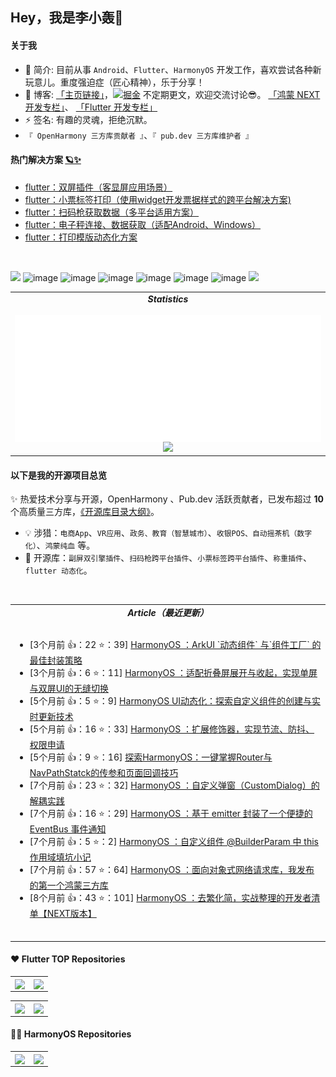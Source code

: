 ## Hey，我是李小轰🔅 

#### 关于我

- 🔭 简介: 目前从事 `Android`、`Flutter`、`HarmonyOS` 开发工作，喜欢尝试各种新玩意儿。重度强迫症（匠心精神），乐于分享！
- 💬 博客: [「主页链接」](https://juejin.cn/user/3157453124930039)，[![掘金](https://img.shields.io/badge/dynamic/json?url=https%3A%2F%2Fapi.swo.moe%2Fstats%2Fjuejin%2F3157453124930039&query=count&color=282c34&label=%E6%8E%98%E9%87%91&labelColor=1e80ff&logo=juejin&logoColor=ffffff&suffix=+%E5%85%B3%E6%B3%A8&cacheSeconds=3600)](https://juejin.cn/user/3157453124930039) 不定期更文，欢迎交流讨论😎。    [「鸿蒙 NEXT 开发专栏」](https://juejin.cn/column/7344258220389335094)、
          [「Flutter 开发专栏」](https://juejin.cn/column/7039538334820990983)
- ⚡ 签名: 有趣的灵魂，拒绝沉默。
- `『 OpenHarmony 三方库贡献者 』`、`『 pub.dev 三方库维护者 』`


#### 热门解决方案 [🪐✨](https://juejin.cn/column/7304820397404536870)
<!-- BLOG-POST-LIST:START -->
- [flutter：双屏插件（客显屏应用场景）](https://juejin.cn/post/7007678468020240414)
- [flutter：小票标签打印（使用widget开发票据样式的跨平台解决方案)](https://juejin.cn/post/7210688688921395237)
- [flutter：扫码枪获取数据（多平台适用方案）](https://juejin.cn/post/7186991958638723132)
- [flutter：电子秤连接、数据获取（适配Android、Windows）](https://juejin.cn/post/7275280984290852923)
- [flutter：打印模版动态化方案](https://juejin.cn/spost/7301242165278769179)
<!-- BLOG-POST-LIST:END -->
</br>

![](https://img.shields.io/badge/Android-3DDC84?style=for-the-badge&logo=android&logoColor=white) ![image](https://img.shields.io/badge/Dart-0175C2?style=for-the-badge&logo=dart&logoColor=white) ![image](https://img.shields.io/badge/Kotlin-0095D5?&style=for-the-badge&logo=kotlin&logoColor=white) ![image](https://img.shields.io/badge/Flutter-02569B?style=for-the-badge&logo=flutter&logoColor=white) ![image](https://img.shields.io/badge/HarmonyOS-3DDC84?style=for-the-badge&logo=harmonyOS&logoColor=white) ![image](https://img.shields.io/badge/ArkTS-0175C2?style=for-the-badge&logo=ArkTS&logoColor=white) ![image](https://img.shields.io/badge/李小轰-rex-0095D5?&style=for-the-badge&logo=kotlin&logoColor=white) ![](https://img.shields.io/badge/compose-3DDC84?style=for-the-badge&logo=android&logoColor=white)

<table align="center">
  <tr>
    <td align="center" width="40%" valign="top">
      <div><b><em><spam>Statistics</spam></em></b></div>
              <br/>  
      <!--    由工作流定时生成     -->
      <img align="left" src="./assets/metrics.plugin.isocalendar.svg" />
      <img src="https://github-readme-stats.vercel.app/api?username=liyufengrex&hide_border=true&show_icons=true&theme=vue-light"/>
    </td>
  </tr>
</table>

#### 以下是我的开源项目总览 
✨ 热爱技术分享与开源，OpenHarmony 、Pub.dev 活跃贡献者，已发布超过 **10** 个高质量三方库，[《开源库目录大纲》](project.md)。

- 💡 涉猎：`电商App`、`VR应用`、`政务、教育（智慧城市）`、`收银POS、自动摇茶机（数字化）`、`鸿蒙纯血` 等。
- 🚀 开源库：`副屏双引擎插件`、`扫码枪跨平台插件`、`小票标签跨平台插件`、`称重插件`、`flutter 动态化`。

<!-- 最近更新 -->
<table width="1280px">
  <tr width="1280px">
   <td width="1280px" >
      <div align="center"><b><em><spam> Article（最近更新）</spam></em></b></div>
      <br/>  
      <!--    由工作流定时生成     -->
      <!-- multi-platform-posts start -->
  <ul>
<li align='left'>[3个月前 👍：22  ⭐：39]
      <a href="https://juejin.cn/post/7399478677396881443" target="_blank">HarmonyOS ：ArkUI `动态组件` 与`组件工厂` 的最佳封装策略</a>
      </li>
<li align='left'>[3个月前 👍：6  ⭐：11]
      <a href="https://juejin.cn/post/7392252402496389172" target="_blank">HarmonyOS ：适配折叠屏展开与收起，实现单屏与双屏UI的无缝切换</a>
      </li>
<li align='left'>[5个月前 👍：5  ⭐：9]
      <a href="https://juejin.cn/post/7379423024556064803" target="_blank">HarmonyOS UI动态化：探索自定义组件的创建与实时更新技术</a>
      </li>
<li align='left'>[5个月前 👍：16  ⭐：33]
      <a href="https://juejin.cn/post/7373194499530244136" target="_blank">HarmonyOS ：扩展修饰器，实现节流、防抖、权限申请</a>
      </li>
<li align='left'>[5个月前 👍：9  ⭐：16]
      <a href="https://juejin.cn/post/7369120920148213795" target="_blank">探索HarmonyOS：一键掌握Router与NavPathStatck的传参和页面回调技巧</a>
      </li>
<li align='left'>[7个月前 👍：23  ⭐：32]
      <a href="https://juejin.cn/post/7352100456334721034" target="_blank">HarmonyOS ：自定义弹窗（CustomDialog）的解耦实践</a>
      </li>
<li align='left'>[7个月前 👍：16  ⭐：29]
      <a href="https://juejin.cn/post/7352075796712964122" target="_blank">HarmonyOS ：基于 emitter 封装了一个便捷的 EventBus 事件通知</a>
      </li>
<li align='left'>[7个月前 👍：5  ⭐：2]
      <a href="https://juejin.cn/post/7352450333911662601" target="_blank">HarmonyOS ：自定义组件 @BuilderParam 中 this 作用域填坑小记</a>
      </li>
<li align='left'>[7个月前 👍：57  ⭐：64]
      <a href="https://juejin.cn/post/7347851786164437002" target="_blank">HarmonyOS ：面向对象式网络请求库，我发布的第一个鸿蒙三方库</a>
      </li>
<li align='left'>[8个月前 👍：43  ⭐：101]
      <a href="https://juejin.cn/post/7344258231479369769" target="_blank">HarmonyOS ：去繁化简，实战整理的开发者清单【NEXT版本】</a>
      </li>
</ul>
    <!-- multi-platform-posts end -->
   <br/>  
  </td>
  </tr>
</br>
</table>

#### ❤️ Flutter TOP Repositories 
<table>
  <tr>
    <td>
      <a href="https://github.com/liyufengrex/flutter_subscreen_plugin">
        <img align="center" src="https://github-readme-stats.vercel.app/api/pin/?username=liyufengrex&repo=flutter_subscreen_plugin&theme=vue-light&hide_border=true" />
      </a>
    </td>
    <td>
      <a href="https://github.com/liyufengrex/flutter_scan_gun">
        <img align="center" src="https://github-readme-stats.vercel.app/api/pin/?username=liyufengrex&repo=flutter_scan_gun&theme=vue-light&hide_border=true&show_owner=true" />
      </a>
    </td>
  </tr>
</table>
<table>
  <tr>
    <td>
      <a href="https://github.com/liyufengrex/flutter_printer_plus">
        <img align="center" src="https://github-readme-stats.vercel.app/api/pin/?username=liyufengrex&repo=flutter_printer_plus&theme=vue-light&hide_border=true" />
      </a>
    </td>
    <td>
      <a href="https://github.com/liyufengrex/print_image_generate_tool">
        <img align="center" src="https://github-readme-stats.vercel.app/api/pin/?username=liyufengrex&repo=print_image_generate_tool&theme=vue-light&hide_border=true&show_owner=false" />
      </a>
    </td>
  </tr>
</table>

#### 🏅📝 HarmonyOS Repositories
<table>
  <tr>
    <td>
      <a href="https://github.com/liyufengrex/HarmonyAtomicService">
        <img align="center" src="https://github-readme-stats.vercel.app/api/pin/?username=liyufengrex&repo=HarmonyAtomicService&theme=vue-light&hide_border=true" />
      </a>
    </td>
    <td>
      <a href="https://github.com/liyufengrex/fast_http_request">
        <img align="center" src="https://github-readme-stats.vercel.app/api/pin/?username=liyufengrex&repo=fast_http_request&theme=vue-light&hide_border=true" />
      </a>
    </td>
  </tr>
</table>

<br/>
<!-- 贪吃蛇, 由工作流定时生成 -->
<!-- 
<picture>
  <source media="(prefers-color-scheme: dark)" srcset="./assets/github-snake-dark.svg" />
  <source media="(prefers-color-scheme: light)" srcset="./assets/github-snake.svg" />
  <img width="100%" alt="github-snake" src="./assets/github-snake.svg" />
</picture>
-->

<br/>










